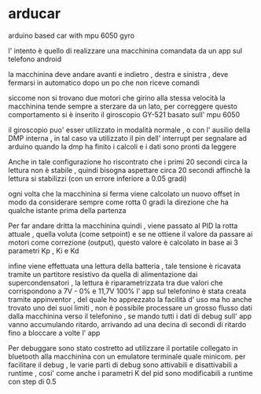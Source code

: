 # arducar
arduino based car with mpu 6050 gyro

l' intento è quello di realizzare una macchinina comandata da un app sul telefono android 

 la macchinina deve andare avanti e indietro , destra e sinistra , deve fermarsi in automatico dopo un po che non riceve comandi 
 
 siccome non si trovano due motori che girino alla stessa velocità la macchinina tende sempre a sterzare da un lato, per correggere questo comportamento si è inserito il giroscopio GY-521 basato sull' mpu 6050
 
 il giroscopio puo' esser utilizzato in modalità normale , o con l' ausilio della DMP interna , in tal caso  va utilizzato il pin dell' interrupt per segnalare ad arduino quando la dmp ha finito i calcoli e i dati sono pronti da leggere 
 
 Anche in tale configurazione ho riscontrato che i primi 20 secondi circa la lettura non è stabile , quindi bisogna aspettare circa 20 secondi affinchè la lettura si stabilizzi (con un errore inferiore a 0.05 gradi) 
 
 ogni volta che la macchinina si ferma viene calcolato un nuovo offset in modo da considerare sempre come rotta 0 gradi la direzione che ha qualche istante prima della partenza 
 
 Per far andare dritta la macchinina quindi , viene passato al PID la rotta attuale , quella voluta (come setpoint) e se ne ottiene il valore da passare ai motori come correzione (output), questo valore è calcolato in base ai 3 parametri Kp , Ki e Kd 
 
 infine viene effettuata una lettura della batteria , tale tensione è ricavata tramite un partitore resistivo da quella di alimentazione dai supercondensatori , la lettura è riparametrizzata tra due valori che corrispondono a 7V - 0% e 11,7V 100% 
 l' app sul telefonino è stata creata tramite appinventor , del quale ho apprezzato la facilità d' uso ma ho anche trovato uno dei suoi limiti , non è possibile processare un grosso flusso dati dalla macchinina verso il telefonino , se mando tutti i dati di debug  sull' app vanno accumulando ritardo, arrivando ad una decina di secondi di ritardo fino a bloccare a volte l' app 
 
 Per debuggare sono stato costretto ad utilizzare il portatile collegato in bluetooth alla macchinina con un emulatore terminale quale minicom. 
 per facilitare il debug , le varie parti di debug sono attivabili e disattivabili a runtime , cosi' come anche i parametri K del pid sono modificabili a runtime con step di 0.5 
 
